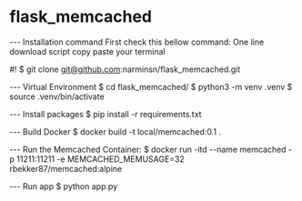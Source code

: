 # flask_memcached

--- Installation command
First check this bellow command: One line download script copy paste your terminal

#!
$ git clone git@github.com:narminsn/flask_memcached.git


---  Virtual Environment
$ cd flask_memcached/
$ python3 -m venv .venv
$ source .venv/bin/activate


---  Install packages
$ pip install -r requirements.txt

---  Build Docker
$ docker build -t local/memcached:0.1 .

---  Run the Memcached Container:
$ docker run -itd --name memcached -p 11211:11211 -e MEMCACHED_MEMUSAGE=32 rbekker87/memcached:alpine


---  Run app
$ python app.py


